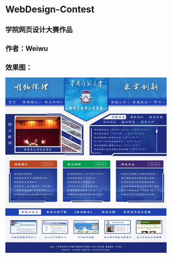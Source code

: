 # WebDesign-Contest
学院网页设计大赛作品 
-
作者：Weiwu
-
效果图：
-
![image](https://github.com/Yellow5A5/WebDesign-Contest/blob/master/Perview.jpg)
